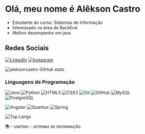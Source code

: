 #   Olá, meu nome é Alêkson Castro
- Estudante do curso: Sistemas de Informação
- Interessado na área de BackEnd
- Melhor desempenho em java

## Redes Sociais
[![LinkedIn](https://img.shields.io/badge/linkedin-%230077B5.svg?style=for-the-badge&logo=linkedin&logoColor=white)]()
[![Instagram](https://img.shields.io/badge/Instagram-E4405F?style=for-the-badge&logo=instagram&logoColor=white)](https://www.instagram.com/alekdima_)

![aleksoncastro GitHub stats](https://github-readme-stats.vercel.app/api?username=AleksonCastro&show_icons=true&theme=cobalt)

### Linguagens de Programação 
![Java](https://img.shields.io/badge/Java-000?style=for-the-badge&logo=java)
![Python](https://img.shields.io/badge/Python-000?style=for-the-badge&logo=python)
![HTML5](https://img.shields.io/badge/HTML5-000?style=for-the-badge&logo=html5)
![CSS3](https://img.shields.io/badge/CSS3-000?style=for-the-badge&logo=css3&logoColor=264CE4)
![Git](https://img.shields.io/badge/git-000?style=for-the-badge&logo=git)
![GitHub](https://img.shields.io/badge/github-000?style=for-the-badge&logo=github)
![MySQL](https://img.shields.io/badge/mysql-000?style=for-the-badge&logo=mysql)
![PostgreSQL](https://img.shields.io/badge/PostgreSQL-000?style=for-the-badge&logo=postgresql)

![Angular](https://img.shields.io/badge/angular-%23DD0031.svg?style=for-the-badge&logo=angular&logoColor=white)
![Quarkus](https://img.shields.io/badge/quarkus-%234794EB.svg?style=for-the-badge&logo=quarkus&logoColor=white)
![Spring](https://img.shields.io/badge/spring-%236DB33F.svg?style=for-the-badge&logo=spring&logoColor=white)

![Top Langs](https://github-readme-stats.vercel.app/api/top-langs/?username=HallanChristian&layout=compact)

📚 - ᴜɴɪᴛɪɴꜱ - ꜱɪꜱᴛᴇᴍᴀꜱ ᴅᴇ ɪɴꜰᴏʀᴍᴀçãᴏ<br/>

